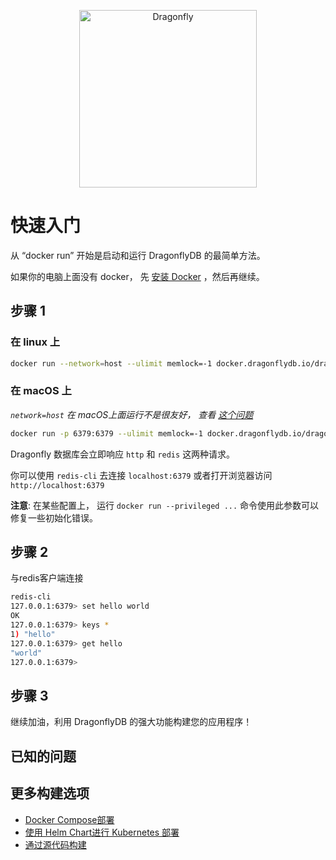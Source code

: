 <p align="center">
  <a href="https://dragonflydb.io">
    <img src="https://raw.githubusercontent.com/dragonflydb/dragonfly/main/.github/images/logo-full.svg"
      width="284" border="0" alt="Dragonfly">
  </a>
</p>


# 快速入门

从 “docker run” 开始是启动和运行 DragonflyDB 的最简单方法。

如果你的电脑上面没有 docker， 先 [安装 Docker](https://docs.docker.com/get-docker/) ，然后再继续。

## 步骤 1

### 在 linux 上

```bash
docker run --network=host --ulimit memlock=-1 docker.dragonflydb.io/dragonflydb/dragonfly
```

### 在 macOS 上

_`network=host` 在 macOS上面运行不是很友好， 查看 [这个问题](https://github.com/docker/for-mac/issues/1031)_

```bash
docker run -p 6379:6379 --ulimit memlock=-1 docker.dragonflydb.io/dragonflydb/dragonfly
```

Dragonfly 数据库会立即响应 `http` 和 `redis` 这两种请求。

你可以使用 `redis-cli` 去连接 `localhost:6379` 或者打开浏览器访问 `http://localhost:6379`

**注意**: 在某些配置上， 运行 `docker run --privileged ...` 命令使用此参数可以修复一些初始化错误。

## 步骤 2

与redis客户端连接

```bash
redis-cli
127.0.0.1:6379> set hello world
OK
127.0.0.1:6379> keys *
1) "hello"
127.0.0.1:6379> get hello
"world"
127.0.0.1:6379>
```

## 步骤 3

继续加油，利用 DragonflyDB 的强大功能构建您的应用程序！

## 已知的问题

## 更多构建选项
- [Docker Compose部署](/contrib/docker/)
- [使用 Helm Chart进行 Kubernetes 部署](/contrib/charts/dragonfly/)
- [通过源代码构建](./build-from-source.Zh_CN.md)
